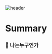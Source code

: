 ![header](https://capsule-render.vercel.app/api?type=transparent&color=auto&height=300&section=header&text=Welcome%20to%20CallorGRP&fontSize=90)


# Summary
### :bear: 나는누구인가
